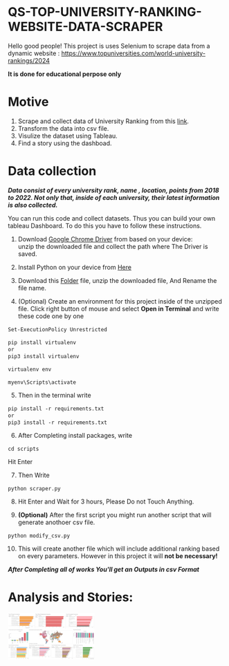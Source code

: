 # QS-TOP-UNIVERSITY-RANKING-WEBSITE-DATA-SCRAPER

Hello good people!
This project is uses Selenium to scrape data from a dynamic website : https://www.topuniversities.com/world-university-rankings/2024

**It is done for educational perpose only**

# Motive

1. Scrape and collect data of University Ranking from this [link](https://www.topuniversities.com/world-university-rankings/2024).
2. Transform the data into csv file.
3. Visulize the dataset using Tableau.
4. Find a story using the dashboad.

# Data collection

**_Data consist of every university rank, name , location, points from 2018 to 2022. Not only that, inside of each university, their latest information is also collected._**

You can run this code and collect datasets. Thus you can build your own tableau Dashboard. To do this you have to follow these instructions.

1. Download [Google Chrome Driver](https://googlechromelabs.github.io/chrome-for-testing/) from based on your device:  
   unzip the downloaded file and collect the path where The Driver is saved.

2. Install Python on your device from [Here](https://www.python.org/downloads/)

3. Download this [Folder](https://github.com/MostaqueBillah/qs-ranking-university-2024-data-scraper) file, unzip the downloaded file, And Rename the file name.

4. (Optional) Create an environment for this project inside of the unzipped file. Click right button of mouse and select **Open in Terminal** and write these code one by one

```
Set-ExecutionPolicy Unrestricted
```

```
pip install virtualenv
or
pip3 install virtualenv
```

```
virtualenv env
```

```
myenv\Scripts\activate
```

5. Then in the terminal write

```
pip install -r requirements.txt
or
pip3 install -r requirements.txt
```

6. After Completing install packages, write

```
cd scripts
```

Hit Enter

7. Then Write

```
python scraper.py
```

8. Hit Enter and Wait for 3 hours, Please Do not Touch Anything.

9. **(Optional)** After the first script you might run another script that will generate anothoer csv file.

```
python modify_csv.py
```

10. This will create another file which will include additional ranking based on every parameters. However in this project it will **not be necessary!**

**_After Completing all of works You'll get an Outputs in csv Format_**

# Analysis and Stories:

<img src="assets/top10.png" alt="Top QS University Continent Wise" width="200" height="auto" />
